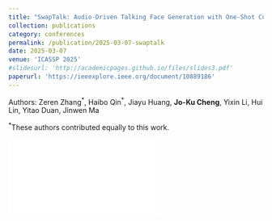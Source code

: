 ```yaml
---
title: "SwapTalk: Audio-Driven Talking Face Generation with One-Shot Customization in Latent Space"
collection: publications
category: conferences
permalink: /publication/2025-03-07-swaptalk
date: 2025-03-07
venue: 'ICASSP 2025'
#slidesurl: 'http://academicpages.github.io/files/slides3.pdf'
paperurl: 'https://ieeexplore.ieee.org/document/10889186'
---
```

Authors: Zeren Zhang<sup>\*</sup>, Haibo Qin<sup>\*</sup>, Jiayu Huang, **Jo-Ku Cheng**, Yixin Li, Hui Lin, Yitao Duan, Jinwen Ma

<sup>\*</sup>These authors contributed equally to this work.

![poster](/files/SwapTalk-Poster.pdf)